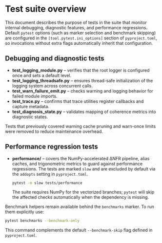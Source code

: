 # Test suite overview

This document describes the purpose of tests in the suite that monitor internal debugging, diagnostic features, and performance regressions. Default `pytest` options (such as marker selection and benchmark skipping) are configured in the `[tool.pytest.ini_options]` section of `pyproject.toml`, so invocations without extra flags automatically inherit that configuration.

## Debugging and diagnostic tests

- **test_logging_module.py** – verifies that the root logger is configured once and sets a default level.
- **test_logging_threadsafe.py** – ensures thread-safe initialization of the logging system across concurrent calls.
- **test_warn_failure_emit.py** – checks warning and logging behavior for failed module imports.
- **test_trace.py** – confirms that trace utilities register callbacks and capture metadata.
- **test_diagnosis_state.py** – validates mapping of coherence metrics into diagnostic states.

Tests that previously covered warning cache pruning and warn-once limits were removed to reduce maintenance overhead.

## Performance regression tests

- **performance/** – covers the NumPy-accelerated ΔNFR pipeline, alias caches, and trigonometric metrics to guard against performance regressions. The tests are marked `slow` and are excluded by default via the `addopts` setting in `pyproject.toml`.

  ```bash
  pytest -m slow tests/performance
  ```

  The suite requires NumPy for the vectorized branches; `pytest` will skip the affected checks automatically when the dependency is missing.

Benchmark helpers remain available behind the `benchmarks` marker. To run them explicitly use:

```bash
pytest benchmarks --benchmark-only
```

This command complements the default `--benchmark-skip` flag defined in `pyproject.toml`.
